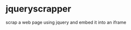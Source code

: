jqueryscrapper
==============

scrap a web page using jquery and embed it into an iframe 
<script type="text/javascript" src="http://ajax.googleapis.com/ajax/libs/jquery/1.4/jquery.min.js"></script>
<script type="text/javascript" src="jquery.xdomainajax.js"></script>
<script id="widgetscript" type="text/javascript" src="widget.js" urlwidget="{page url}"></script>
<div id="iframediv"></div>
